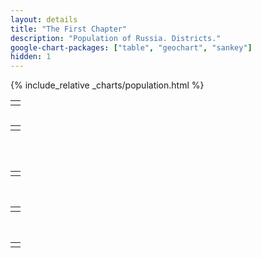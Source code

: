 ```yaml
---
layout: details
title: "The First Chapter"
description: "Population of Russia. Districts."
google-chart-packages: ["table", "geochart", "sankey"]
hidden: 1
---
```

{% include_relative _charts/population.html %}

<table width="100%">
    <tr>
        <td>
            <div id="districts_population_geo"/>
        </td>
    </tr>
<table>

<table width="100%">
    <tr>
        <td>
            <div id="districts_population_table"/>
        </td>
    </tr>
<table>

<br/>
<table width="100%">
    <tr>
        <td>
            <div id="districts_population_sankey"/>
        </td>
    </tr>
</table>

<br/>
<table width="100%">
    <tr>
        <td>
            <div id="regions_population_geo"/>
        </td>
    </tr>
</table>

<br/>
<table width="100%">
    <tr>
        <td>
            <div id="regions_population_table"/>
        </td>
    </tr>
</table>